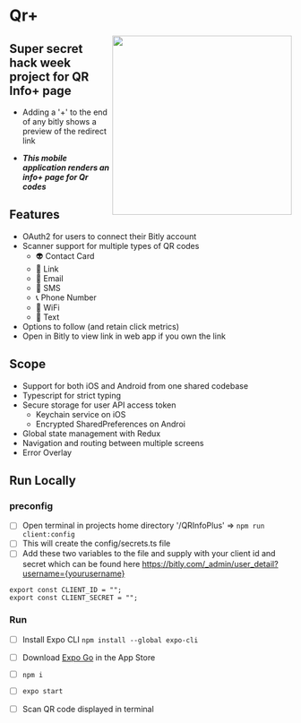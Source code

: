 # Qr+ 
<img src='https://user-images.githubusercontent.com/64287087/161136864-c150d2c0-b825-4791-9825-3fa6616eb49f.PNG' align="right" width='320px'/>

Super secret hack week project for QR Info+ page
---

- Adding a '+' to the end of any bitly shows a preview of the redirect link

- ***This mobile application renders an info+ page for Qr codes***

Features
---
- OAuth2 for users to connect their Bitly account
- Scanner support for multiple types of QR codes
 	- 👽 Contact Card 
	- 🔗 Link 
 	- 📧 Email
	- 📱 SMS
	- 📞 Phone Number
	- 📶 WiFi
  - 📝 Text
- Options to follow (and retain click metrics)
- Open in Bitly to view link in web app if you own the link

Scope
---
- Support for both iOS and Android from one shared codebase
- Typescript for strict typing
- Secure storage for user API access token
	- Keychain service on iOS
	- Encrypted SharedPreferences on Androi
- Global state management with Redux
- Navigation and routing between multiple screens
- Error Overlay

Run Locally
---
### preconfig
- [ ] Open terminal in projects home directory '/QRInfoPlus' => `npm run client:config`
- [ ] This will create the config/secrets.ts file
- [ ] Add these two variables to the file and supply with your client id and secret which can be found here https://bitly.com/_admin/user_detail?username={yourusername}
```
export const CLIENT_ID = "";
export const CLIENT_SECRET = "";
```

### Run
- [ ] Install Expo CLI `npm install --global expo-cli`
- [ ] Download [Expo Go](https://apps.apple.com/us/app/expo-go/id982107779) in the App Store
- [ ] `npm i` 
- [ ] `expo start`
- [ ] Scan QR code displayed in terminal

